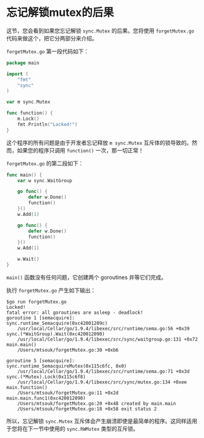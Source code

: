 # 忘记解锁mutex的后果

这节，您会看到如果您忘记解锁 `sync.Mutex` 的后果。您将使用 `forgetMutex.go` 代码来做这个，把它分两部分来介绍。

`forgetMutex.go` 第一段代码如下：

```go
package main

import (
    "fmt"
    "sync"
)

var m sync.Mutex

func function() {
    m.Lock()
    fmt.Println("Locked!")
}
```

这个程序的所有问题是由于开发者忘记释放 `m sync.Mutex` 互斥体的锁导致的。然而，如果您的程序只调用 `function()` 一次，那一切正常！

`forgetMutex.go` 的第二段如下：

```go
func main() {
    var w sync.WaitGroup

    go func() {
        defer w.Done()
        function()
    }()
    w.Add(1)

    go func() {
        defer w.Done()
        function()
    }()
    w.Add(1)

    w.Wait()
}
```

`main()` 函数没有任何问题，它创建两个 goroutines 并等它们完成。

执行 `forgetMutex.go` 产生如下输出：

```shell
$go run forgetMutex.go
Locked!
fatal error: all goroutines are asleep - deadlock!
goroutine 1 [semacquire]:
sync.runtime_Semacquire(0xc42001209c)
    /usr/local/Cellar/go/1.9.4/libexec/src/runtime/sema.go:56 +0x39
sync.(*WaitGroup).Wait(0xc420012090)
    /usr/local/Cellar/go/1.9.4/libexec/src/sync/waitgroup.go:131 +0x72 main.main()
    /Users/mtsouk/forgetMutex.go:30 +0xb6

goroutine 5 [semacquire]:
sync.runtime_SemacquireMutex(0x115c6fc, 0x0)
    /usr/local/Cellar/go/1.9.4/libexec/src/runtime/sema.go:71 +0x3d
sync.(*Mutex).Lock(0x115c6f8)
    /usr/local/Cellar/go/1.9.4/libexec/src/sync/mutex.go:134 +0xee main.function()
    /Users/mtsouk/forgetMutex.go:11 +0x2d main.main.func1(0xc420012090)
    /Users/mtsouk/forgetMutex.go:20 +0x48 created by main.main
    /Users/mtsouk/forgetMutex.go:18 +0x58 exit status 2
```

所以，忘记解锁 `sync.Mutex` 互斥体会产生崩溃即使是最简单的程序。这同样适用于您将在下一节中使用的 `sync.RWMutex` 类型的互斥锁。